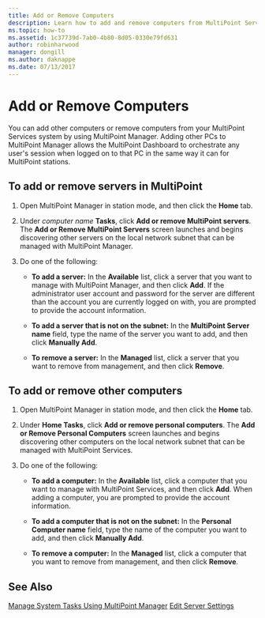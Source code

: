 ```yaml
---
title: Add or Remove Computers
description: Learn how to add and remove computers from MultiPoint Services.
ms.topic: how-to
ms.assetid: 1c37739d-7ab0-4b80-8d05-0330e79fd631
author: robinharwood
manager: dongill
ms.author: daknappe
ms.date: 07/13/2017
---
```

# Add or Remove Computers
You can add other computers or remove computers from your MultiPoint Services system by using MultiPoint Manager. Adding other PCs to MultiPoint Manager allows the MultiPoint Dashboard to orchestrate any user's session when logged on to that PC in the same way it can for MultiPoint stations.

## To add or remove servers in MultiPoint

1.  Open MultiPoint Manager in station mode, and then click the **Home** tab.

2.  Under *computer name* **Tasks**, click **Add or remove MultiPoint servers**. The **Add or Remove MultiPoint Servers** screen launches and begins discovering other servers on the local network subnet that can be managed with MultiPoint Manager.

3.  Do one of the following:

    -   **To add a server:** In the **Available** list, click a server that you want to manage with MultiPoint Manager, and then click **Add**. If the administrator user account and password for the server are different than the account you are currently logged on with, you are prompted to provide the account information.

    -   **To add a server that is not on the subnet:** In the **MultiPoint Server name** field, type the name of the server you want to add, and then click **Manually Add**.

    -   **To remove a server:** In the **Managed** list, click a server that you want to remove from management, and then click **Remove**.

## To add or remove other computers

1.  Open MultiPoint Manager in station mode, and then click the **Home** tab.

2.  Under **Home Tasks**, click **Add or remove personal computers**. The **Add or Remove Personal Computers** screen launches and begins discovering other computers on the local network subnet that can be managed with MultiPoint Services.

3.  Do one of the following:

    -   **To add a computer:** In the **Available** list, click a computer that you want to manage with MultiPoint Services, and then click **Add**. When adding a computer, you are prompted to provide the account information.

    -   **To add a computer that is not on the subnet:** In the **Personal Computer name** field, type the name of the computer you want to add, and then click **Manually Add**.

    -   **To remove a computer:** In the **Managed** list, click a computer that you want to remove from management, and then click **Remove**.

## See Also
[Manage System Tasks Using MultiPoint Manager](Manage-System-Tasks-Using-MultiPoint-Manager.md)
[Edit Server Settings](Edit-Server-Settings.md)
